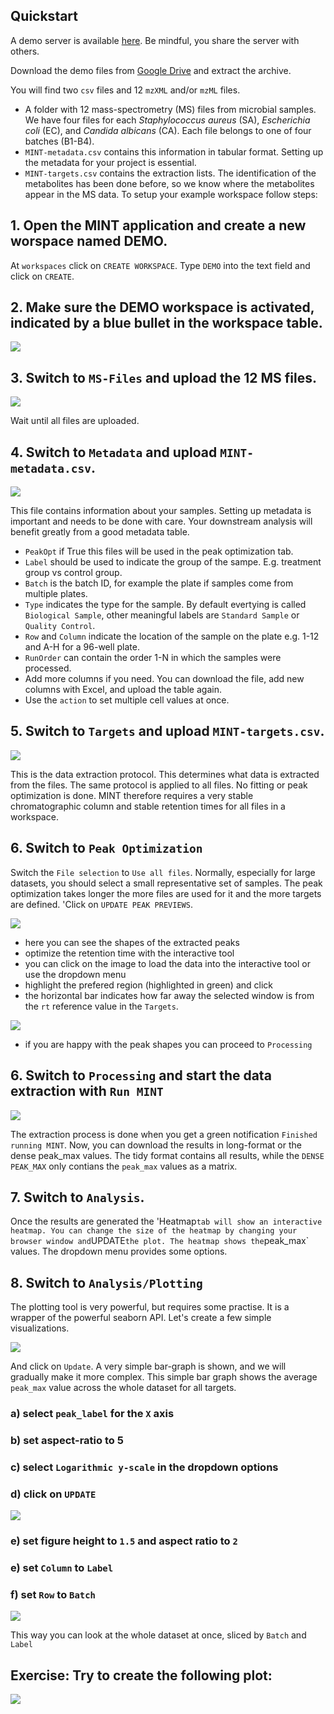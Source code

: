 ## Quickstart

A demo server is available [here](https://mint.resistancedb.org). Be mindful, you share the server with others.

Download the demo files from [Google Drive](https://drive.google.com/drive/folders/1giAiAJmtOWKN124S0iK9SeiZrFqJjqhQ?usp=sharing) and extract the archive.

You will find two `csv` files and 12 `mzXML` and/or `mzML` files. 

- A folder with 12 mass-spectrometry (MS) files from microbial samples. We have four files for each _Staphylococcus aureus_ (SA), _Escherichia coli_ (EC), and _Candida albicans_ (CA).
Each file belongs to one of four batches (B1-B4). 
- `MINT-metadata.csv` contains this information in tabular format. Setting up the metadata for your project is essential. 
- `MINT-targets.csv` contains the extraction lists. The identification of the metabolites has been done before, so we know where the metabolites appear in the MS data. To setup your example workspace follow steps:


## 1. Open the MINT application and create a new worspace named DEMO.

At `workspaces` click on `CREATE WORKSPACE`. Type `DEMO` into the text field and click on `CREATE`.

## 2. Make sure the DEMO workspace is activated, indicated by a blue bullet in the workspace table.

![](quickstart/demo-workspace-is-activated.png)


## 3. Switch to `MS-Files` and upload the 12 MS files. 

![](quickstart/ms-files-uploaded.png)

Wait until all files are uploaded.

## 4. Switch to `Metadata` and upload `MINT-metadata.csv`.

![](quickstart/metadata-table.png)

This file contains information about your samples. Setting up metadata is important and needs to be done with care.
Your downstream analysis will benefit greatly from a good metadata table.

- `PeakOpt` if True this files will be used in the peak optimization tab.
- `Label` should be used to indicate the group of the sampe. E.g. treatment group vs control group.
- `Batch` is the batch ID, for example the plate if samples come from multiple plates.
- `Type` indicates the type for the sample. By default evertying is called `Biological Sample`, other meaningful labels are `Standard Sample` or `Quality Control`.
- `Row` and `Column` indicate the location of the sample on the plate e.g. 1-12 and A-H for a 96-well plate.
- `RunOrder` can contain the order 1-N in which the samples were processed.
-  Add more columns if you need. You can download the file, add new columns with Excel, and upload the table again. 
-  Use the `action` to set multiple cell values at once. 

## 5. Switch to `Targets` and upload `MINT-targets.csv`.
![](quickstart/targets-table.png)

This is the data extraction protocol. This determines what data is extracted from the files. The same protocol is applied to all files. No fitting or peak optimization is done. 
MINT therefore requires a very stable chromatographic column and stable retention times for all files in a workspace. 

## 6. Switch to `Peak Optimization`
Switch the `File selection` to `Use all files`. Normally, especially for large datasets, you should select a small representative set of samples. The peak optimization takes longer the more files are used for it and the more targets are defined. 'Click on `UPDATE PEAK PREVIEWS`. 

![](quickstart/peak-preview.png)

- here you can see the shapes of the extracted peaks
- optimize the retention time with the interactive tool
- you can click on the image to load the data into the interactive tool or use the dropdown menu
- highlight the prefered region (highlighted in green) and click 
- the horizontal bar indicates how far away the selected window is from the `rt` reference value in the `Targets`.

![](quickstart/peak-optimization.png)

- if you are happy with the peak shapes you can proceed to `Processing`

## 6. Switch to `Processing` and start the data extraction with `Run MINT`

![](quickstart/run-mint.png)

The extraction process is done when you get a green notification `Finished running MINT`.
Now, you can download the results in long-format or the dense peak_max values. 
The tidy format contains all results, while the `DENSE PEAK_MAX` only contians the `peak_max` values as a matrix. 


## 7. Switch to `Analysis`.

Once the results are generated the 'Heatmap` tab will show an interactive heatmap.
You can change the size of the heatmap by changing your browser window and `UPDATE` the plot.
The heatmap shows the `peak_max` values. The dropdown menu provides some options.

## 8. Switch to `Analysis/Plotting`

The plotting tool is very powerful, but requires some practise. It is a wrapper of the powerful seaborn API. 
Let's create a few simple visualizations.

![](quickstart/01-demo-plot.png)


And click on `Update`. A very simple bar-graph is shown, and we will gradually make it more complex. 
This simple bar graph shows the average `peak_max` value across the whole dataset for all targets. 

### a) select `peak_label` for the `X` axis
### b) set aspect-ratio to 5
### c) select `Logarithmic y-scale` in the dropdown options
### d) click on `UPDATE`

![](quickstart/02-demo-plot.png)

### e) set figure height to `1.5` and aspect ratio to `2`
### e) set `Column` to `Label`
### f) set `Row` to `Batch`

![](quickstart/03-demo-plot.png)

This way you can look at the whole dataset at once, sliced by `Batch` and `Label`

## Exercise: Try to create the following plot:

![](quickstart/05-demo-plot.png)
